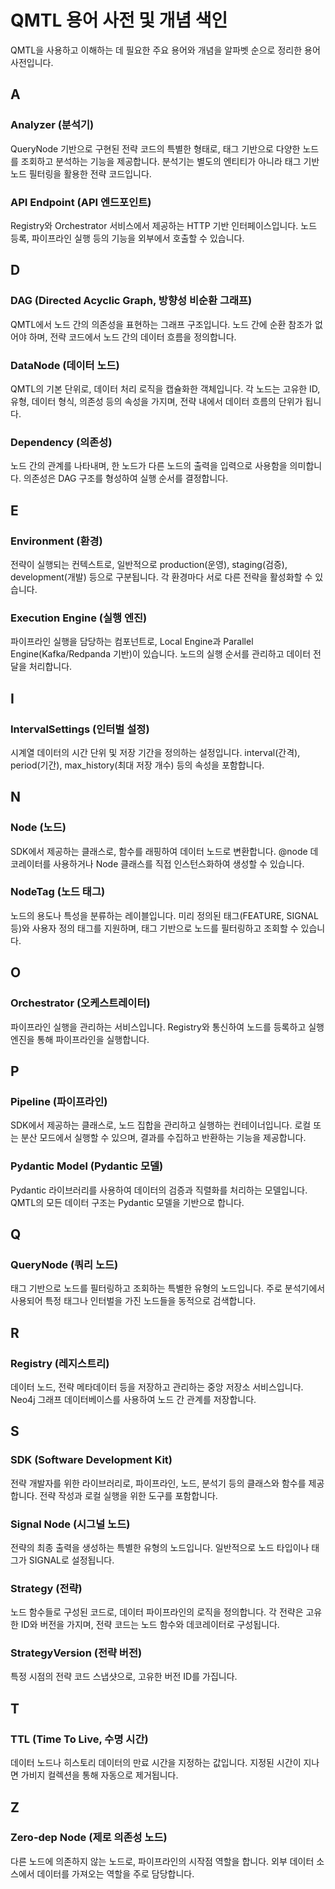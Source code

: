 # QMTL 용어 사전 및 개념 색인

QMTL을 사용하고 이해하는 데 필요한 주요 용어와 개념을 알파벳 순으로 정리한 용어 사전입니다.

## A

### Analyzer (분석기)
QueryNode 기반으로 구현된 전략 코드의 특별한 형태로, 태그 기반으로 다양한 노드를 조회하고 분석하는 기능을 제공합니다. 분석기는 별도의 엔티티가 아니라 태그 기반 노드 필터링을 활용한 전략 코드입니다.

### API Endpoint (API 엔드포인트)
Registry와 Orchestrator 서비스에서 제공하는 HTTP 기반 인터페이스입니다. 노드 등록, 파이프라인 실행 등의 기능을 외부에서 호출할 수 있습니다.

## D

### DAG (Directed Acyclic Graph, 방향성 비순환 그래프)
QMTL에서 노드 간의 의존성을 표현하는 그래프 구조입니다. 노드 간에 순환 참조가 없어야 하며, 전략 코드에서 노드 간의 데이터 흐름을 정의합니다.

### DataNode (데이터 노드)
QMTL의 기본 단위로, 데이터 처리 로직을 캡슐화한 객체입니다. 각 노드는 고유한 ID, 유형, 데이터 형식, 의존성 등의 속성을 가지며, 전략 내에서 데이터 흐름의 단위가 됩니다.

### Dependency (의존성)
노드 간의 관계를 나타내며, 한 노드가 다른 노드의 출력을 입력으로 사용함을 의미합니다. 의존성은 DAG 구조를 형성하여 실행 순서를 결정합니다.

## E

### Environment (환경)
전략이 실행되는 컨텍스트로, 일반적으로 production(운영), staging(검증), development(개발) 등으로 구분됩니다. 각 환경마다 서로 다른 전략을 활성화할 수 있습니다.

### Execution Engine (실행 엔진)
파이프라인 실행을 담당하는 컴포넌트로, Local Engine과 Parallel Engine(Kafka/Redpanda 기반)이 있습니다. 노드의 실행 순서를 관리하고 데이터 전달을 처리합니다.

## I

### IntervalSettings (인터벌 설정)
시계열 데이터의 시간 단위 및 저장 기간을 정의하는 설정입니다. interval(간격), period(기간), max_history(최대 저장 개수) 등의 속성을 포함합니다.

## N

### Node (노드)
SDK에서 제공하는 클래스로, 함수를 래핑하여 데이터 노드로 변환합니다. @node 데코레이터를 사용하거나 Node 클래스를 직접 인스턴스화하여 생성할 수 있습니다.

### NodeTag (노드 태그)
노드의 용도나 특성을 분류하는 레이블입니다. 미리 정의된 태그(FEATURE, SIGNAL 등)와 사용자 정의 태그를 지원하며, 태그 기반으로 노드를 필터링하고 조회할 수 있습니다.

## O

### Orchestrator (오케스트레이터)
파이프라인 실행을 관리하는 서비스입니다. Registry와 통신하여 노드를 등록하고 실행 엔진을 통해 파이프라인을 실행합니다.

## P

### Pipeline (파이프라인)
SDK에서 제공하는 클래스로, 노드 집합을 관리하고 실행하는 컨테이너입니다. 로컬 또는 분산 모드에서 실행할 수 있으며, 결과를 수집하고 반환하는 기능을 제공합니다.

### Pydantic Model (Pydantic 모델)
Pydantic 라이브러리를 사용하여 데이터의 검증과 직렬화를 처리하는 모델입니다. QMTL의 모든 데이터 구조는 Pydantic 모델을 기반으로 합니다.

## Q

### QueryNode (쿼리 노드)
태그 기반으로 노드를 필터링하고 조회하는 특별한 유형의 노드입니다. 주로 분석기에서 사용되어 특정 태그나 인터벌을 가진 노드들을 동적으로 검색합니다.

## R

### Registry (레지스트리)
데이터 노드, 전략 메타데이터 등을 저장하고 관리하는 중앙 저장소 서비스입니다. Neo4j 그래프 데이터베이스를 사용하여 노드 간 관계를 저장합니다.

## S

### SDK (Software Development Kit)
전략 개발자를 위한 라이브러리로, 파이프라인, 노드, 분석기 등의 클래스와 함수를 제공합니다. 전략 작성과 로컬 실행을 위한 도구를 포함합니다.

### Signal Node (시그널 노드)
전략의 최종 출력을 생성하는 특별한 유형의 노드입니다. 일반적으로 노드 타입이나 태그가 SIGNAL로 설정됩니다.

### Strategy (전략)
노드 함수들로 구성된 코드로, 데이터 파이프라인의 로직을 정의합니다. 각 전략은 고유한 ID와 버전을 가지며, 전략 코드는 노드 함수와 데코레이터로 구성됩니다.

### StrategyVersion (전략 버전)
특정 시점의 전략 코드 스냅샷으로, 고유한 버전 ID를 가집니다.

## T

### TTL (Time To Live, 수명 시간)
데이터 노드나 히스토리 데이터의 만료 시간을 지정하는 값입니다. 지정된 시간이 지나면 가비지 컬렉션을 통해 자동으로 제거됩니다.

## Z

### Zero-dep Node (제로 의존성 노드)
다른 노드에 의존하지 않는 노드로, 파이프라인의 시작점 역할을 합니다. 외부 데이터 소스에서 데이터를 가져오는 역할을 주로 담당합니다. 